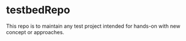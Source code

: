# testbedRepo

This repo is to maintain any test project intended for hands-on with new concept or approaches.
